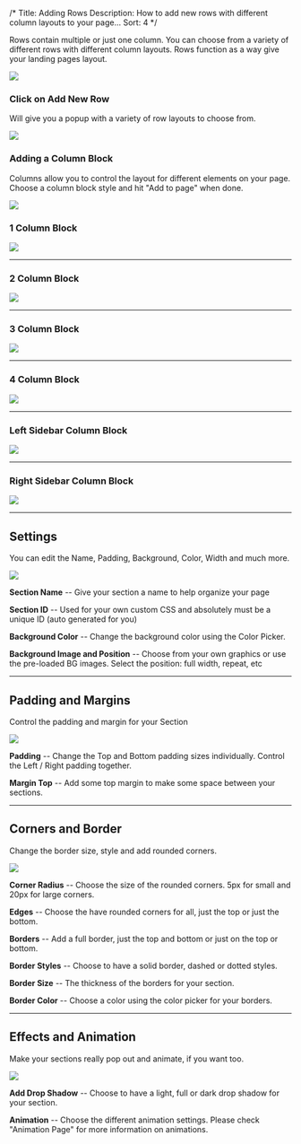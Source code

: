 /* 
Title: Adding Rows
Description: How to add new rows with different column layouts to your page... 
Sort: 4
*/ 

Rows contain multiple or just one column. You can choose from a variety of different rows with different column layouts. Rows function as a way give your landing pages layout.

![](http://cl.ly/image/2I0j3o1y151T/Image%202014-08-14%20at%204.16.47%20PM.png)

### **Click on Add New Row**
Will give you a popup with a variety of row layouts to choose from. 

![](http://cl.ly/image/2W0h3f1q471n/Image%202014-08-14%20at%205.25.46%20PM.png)

### **Adding a Column Block**
Columns allow you to control the layout for different elements on your page. Choose a column block style and hit "Add to page" when done.

![](http://cl.ly/image/3E0l2g3Y0o2X/Screen%20Shot%202014-08-14%20at%205.47.55%20PM.png)

### **1 Column Block**

![](http://cl.ly/image/0u1k0t3l2j2d/Image%202014-08-14%20at%205.31.50%20PM.png)

----

### **2 Column Block**

![](http://cl.ly/image/0m3c1s2A2f3V/Image%202014-08-14%20at%205.38.56%20PM.png)

----

### **3 Column Block**

![](http://cl.ly/image/030d0w2s1S2D/Screen%20Shot%202014-08-14%20at%205.41.38%20PM.png)

----

### **4 Column Block**

![](http://cl.ly/image/44390Z2E153I/Screen%20Shot%202014-08-14%20at%205.42.00%20PM.png)

----

### **Left Sidebar Column Block**

![](http://cl.ly/image/3d1x2S381b0N/Screen%20Shot%202014-08-14%20at%205.42.22%20PM.png)

----

### **Right Sidebar Column Block**

![](http://cl.ly/image/0v1F0U130V0D/Screen%20Shot%202014-08-14%20at%205.42.48%20PM.png)


--------

**Settings**
-----
You can edit the Name, Padding, Background, Color, Width and much more.

![](http://cl.ly/image/1d0S2Y061v1q/Image%202014-08-14%20at%205.34.57%20PM.png)

**Section Name** -- 
Give your section a name to help organize your page

**Section ID** -- 
Used for your own custom CSS and absolutely must be a unique ID (auto generated for you)



**Background Color** -- 
Change the background color using the Color Picker. 

**Background Image and Position** -- 
Choose from your own graphics or use the pre-loaded BG images. Select the position: full width, repeat, etc

--------


**Padding and Margins**
-----
Control the padding and margin for your Section

![](http://cl.ly/image/1c2p0V2K1Q2Z/Image%202014-08-14%20at%204.45.18%20PM.png)

**Padding** -- Change the Top and Bottom padding sizes individually. Control the Left / Right padding together.

**Margin Top** -- Add some top margin to make some space between your sections.

------

**Corners and Border**
----
Change the border size, style and add rounded corners.

![](http://cl.ly/image/3V4401162K2F/Image%202014-08-14%20at%204.55.30%20PM.png)

**Corner Radius** -- Choose the size of the rounded corners. 5px for small and 20px for large corners.

**Edges** -- Choose the have rounded corners for all, just the top or just the bottom.

**Borders** -- Add a full border, just the top and bottom or just on the top or bottom.

**Border Styles** -- Choose to have a solid border, dashed or dotted styles.

**Border Size** -- The thickness of the borders for your section.

**Border Color** -- Choose a color using the color picker for your borders.

------

**Effects and Animation**
----
Make your sections really pop out and animate, if you want too.

![](http://cl.ly/image/0930093Q2932/Image%202014-08-14%20at%205.00.04%20PM.png)

**Add Drop Shadow** -- Choose to have a light, full or dark drop shadow for your section.

**Animation** -- Choose the different animation settings. Please check "Animation Page" for more information on animations.